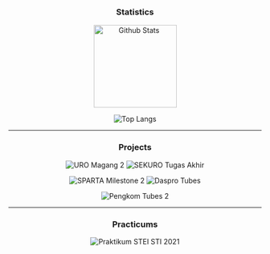 <div align="center">
  <h3>Statistics</h3>
  <img src="https://github-readme-stats.vercel.app/api?username=safiqq&hide=issues&show_icons=true&theme=vision-friendly-dark&include_all_commits=true&hide_rank=true&custom_title=Github+Stats" alt="Github Stats" height=165/>
  
![Top Langs](https://github-readme-stats.vercel.app/api/top-langs/?username=safiqq&langs_count=5&layout=compact&theme=vision-friendly-dark)

---
  <h3>Projects</h3>

![URO Magang 2](https://github-readme-stats.vercel.app/api/pin/?username=safiqq&theme=vision-friendly-dark&repo=URO-Magang2)
![SEKURO Tugas Akhir](https://github-readme-stats.vercel.app/api/pin/?username=safiqq&theme=vision-friendly-dark&repo=Misi-Terakhir-SEKURO-Divisi-Programming)

![SPARTA Milestone 2](https://github-readme-stats.vercel.app/api/pin/?username=safiqq&theme=vision-friendly-dark&repo=SPARTA-Milestone2)
![Daspro Tubes](https://github-readme-stats.vercel.app/api/pin/?username=safiqq&theme=vision-friendly-dark&repo=Daspro-Tubes)

![Pengkom Tubes 2](https://github-readme-stats.vercel.app/api/pin/?username=safiqq&theme=vision-friendly-dark&repo=Pengkom-Tubes2)

---
  <h3>Practicums</h3>

![Praktikum STEI STI 2021](https://github-readme-stats.vercel.app/api/pin/?username=safiqq&theme=vision-friendly-dark&repo=Praktikum-STEI-STI-2021)
</div>
